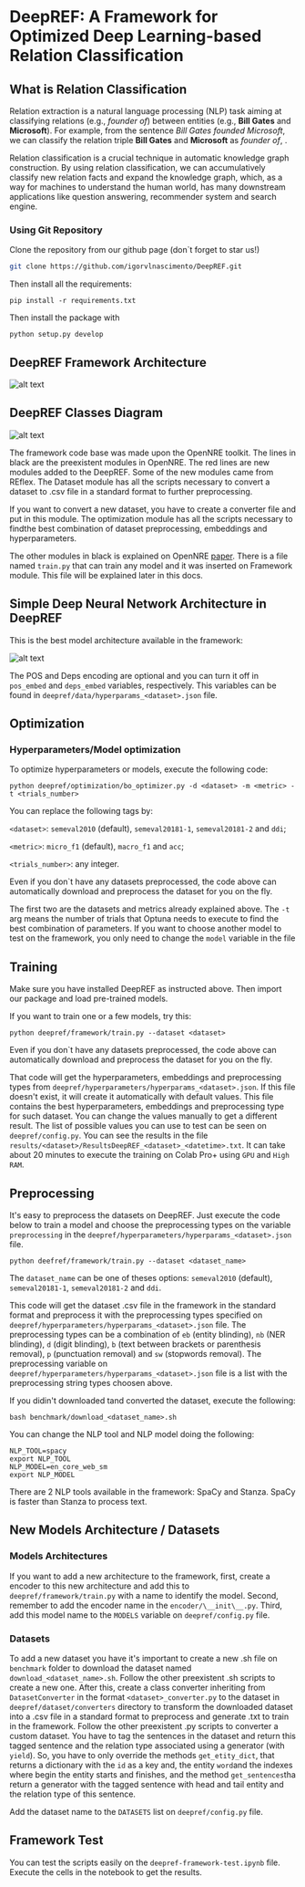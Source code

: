 # DeepREF: A Framework for Optimized Deep Learning-based Relation Classification

## What is Relation Classification

Relation extraction is a natural language processing (NLP) task aiming at classifying relations (e.g., *founder of*) between entities (e.g., **Bill Gates** and **Microsoft**). For example, from the sentence *Bill Gates founded Microsoft*, we can classify the relation triple **Bill Gates** and **Microsoft** as *founder of*, . 

Relation classification is a crucial technique in automatic knowledge graph construction. By using relation classification, we can accumulatively classify new relation facts and expand the knowledge graph, which, as a way for machines to understand the human world, has many downstream applications like question answering, recommender system and search engine. 

### Using Git Repository

Clone the repository from our github page (don`t forget to star us!)

```bash
git clone https://github.com/igorvlnascimento/DeepREF.git
```

Then install all the requirements:

```
pip install -r requirements.txt
```

Then install the package with 
```
python setup.py develop
```

## DeepREF Framework Architecture

![alt text](figures/DeepREF_Architecture.png)

## DeepREF Classes Diagram

![alt text](figures/DeepREF_Class_Diagram.png)

The framework code base was made upon the OpenNRE toolkit. The lines in black are the preexistent modules in OpenNRE. The red lines are new modules added to the DeepREF. Some of the new modules came from REflex. The Dataset module has all the scripts necessary to convert a dataset to .csv file in a standard format to further preprocessing. 

If you want to convert a new dataset, you have to create a converter file and put in this module. The optimization module has all the scripts necessary to findthe best combination of dataset preprocessing, embeddings and hyperparameters.

The other modules in black is explained on OpenNRE [paper](https://aclanthology.org/D19-3029.pdf). There is a file named `train.py` that can train any model and it was inserted on Framework module. This file will be explained later in this docs.

## Simple Deep Neural Network Architecture in DeepREF

This is the best model architecture available in the framework:

![alt text](figures/NewArchitecture.png)

The POS and Deps encoding are optional and you can turn it off in `pos_embed` and `deps_embed` variables, respectively. This variables can be found in `deepref/data/hyperparams_<dataset>.json` file. 

## Optimization

### Hyperparameters/Model optimization

To optimize hyperparameters or models, execute the following code:
```
python deepref/optimization/bo_optimizer.py -d <dataset> -m <metric> -t <trials_number>
```
You can replace the following tags by:

`<dataset>`: `semeval2010` (default), `semeval20181-1`, `semeval20181-2` and `ddi`;

`<metric>`: `micro_f1` (default), `macro_f1` and `acc`;

`<trials_number>`: any integer.


Even if you don`t have any datasets preprocessed, the code above can automatically download and preprocess the dataset for you on the fly.

The first two are the datasets and metrics already explained above. The `-t` arg means the number of trials that Optuna needs to execute to find the best combination of parameters. If you want to choose another model to test on the framework, you only need to change the `model` variable in the file 

## Training

Make sure you have installed DeepREF as instructed above. Then import our package and load pre-trained models.

If you want to train one or a few models, try this:
```
python deepref/framework/train.py --dataset <dataset>
```

Even if you don`t have any datasets preprocessed, the code above can automatically download and preprocess the dataset for you on the fly.

That code will get the hyperparameters, embeddings and preprocessing types from `deepref/hyperparameters/hyperparams_<dataset>.json`. If this file doesn't exist, it will create it automatically with default values. This file contains the best hyperparameters, embeddings and preprocessing type for such dataset. You can change the values manually to get a different result. The list of possible values you can use to test can be seen on `deepref/config.py`. You can see the results in the file `results/<dataset>/ResultsDeepREF_<dataset>_<datetime>.txt`. It can take about 20 minutes to execute the training on Colab Pro+ using `GPU` and `High RAM`.

## Preprocessing

It's easy to preprocess the datasets on DeepREF. Just execute the code below to train a model and choose the preprocessing types on the variable `preprocessing` in the `deepref/hyperparameters/hyperparams_<dataset>.json` file.

```
python deefref/framework/train.py --dataset <dataset_name>
```

The `dataset_name` can be one of theses options: `semeval2010` (default), `semeval20181-1`, `semeval20181-2` and `ddi`.

This code will get the dataset .csv file in the framework in the standard format and preprocess it with the preprocessing types specified on `deepref/hyperparameters/hyperparams_<dataset>.json` file. The preprocessing types can be a combination of `eb` (entity blinding), `nb` (NER blinding), `d` (digit blinding), `b` (text between brackets or parenthesis removal), `p` (punctuation removal) and `sw` (stopwords removal). The preprocessing variable on `deepref/hyperparameters/hyperparams_<dataset>.json` file is a list with the preprocessing string types choosen above.

If you didin't downloaded tand converted the dataset, execute the following:
```
bash benchmark/download_<dataset_name>.sh
```

You can change the NLP tool and NLP model doing the following:
```
NLP_TOOL=spacy
export NLP_TOOL
NLP_MODEL=en_core_web_sm
export NLP_MODEL
```
There are 2 NLP tools available in the framework: SpaCy and Stanza. SpaCy is faster than Stanza to process text.

## New Models Architecture / Datasets

### Models Architectures

If you want to add a new architecture to the framework, first, create a encoder to this new architecture and add this to `deepref/framework/train.py` with a name to identify the model. Second, remember to add the encoder name in the `encoder/\__init\__.py`. Third, add this model name to the `MODELS` variable on `deepref/config.py` file.

### Datasets

To add a new dataset you have it's important to create a new .sh file on `benchmark` folder to download the dataset named `download_<dataset_name>.sh`. Follow the other preexistent .sh scripts to create a new one. After this, create a class converter inheriting from `DatasetConverter` in the format `<dataset>_converter.py` to the dataset in `deepref/dataset/converters` directory to transform the downloaded dataset into a .csv file in a standard format to preprocess and generate .txt to train in the framework. Follow the other preexistent .py scripts to converter a custom dataset. You have to tag the sentences in the dataset and return this tagged sentence and the relation type associated using a generator (with `yield`). So, you have to only override the methods `get_etity_dict`, that returns a dictionary with the `id` as a key and, the entity `word`and the indexes where begin the entity starts and finishes, and the method `get_sentences`tha return a generator with the tagged sentence with head and tail entity and the relation type of this sentence. 

Add the dataset name to the `DATASETS` list on `deepref/config.py` file. 

## Framework Test

You can test the scripts easily on the `deepref-framework-test.ipynb` file. Execute the cells in the notebook to get the results.
